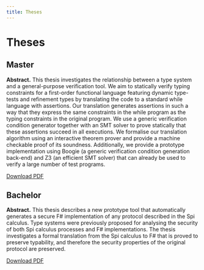 ```yaml
---
title: Theses
---
```

Theses
======== 

Master
------

**Abstract.** This thesis investigates the relationship between a type system and a general-purpose verification tool. We aim to statically verify typing constraints for a first-order functional language featuring dynamic type-tests and refinement types by translating the code to a standard while language with assertions. Our translation generates assertions in such a way that they express the same constraints in the while program as the typing constraints in the original program. We use a generic verification condition generator together with an SMT solver to prove statically that these assertions succeed in all executions. We formalise our translation algorithm using an interactive theorem prover and provide a machine checkable proof of its soundness. Additionally, we provide a prototype implementation using Boogie (a generic verification condition generation back-end) and Z3 (an efficient SMT solver) that can already be used to verify a large number of test programs.

[Download PDF](master.pdf)

Bachelor
--------

**Abstract.** This thesis describes a new prototype tool that automatically generates a secure F# implementation of any protocol described in the Spi calculus. Type systems were previously proposed for analysing the security of both Spi calculus processes and F# implementations. The thesis investigates a formal translation from the Spi calculus to F# that is proved to preserve typability, and therefore the security properties of the original protocol are preserved.

[Download PDF](bachelor.pdf)
